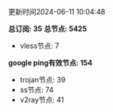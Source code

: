 更新时间2024-06-11 10:04:48

**总订阅: 35**
**总节点: 5425**
- vless节点: 7

**google ping有效节点: 154**
- trojan节点: 39
- ss节点: 74
- v2ray节点: 41
